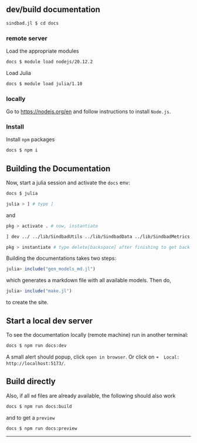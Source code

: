 ## dev/build documentation

```sh
sindbad.jl $ cd docs
```
### remote server
Load the appropriate modules

```sh
docs $ module load nodejs/20.12.2
```

Load Julia

```sh
docs $ module load julia/1.10
```

### locally

Go to https://nodejs.org/en and follow instructions to install `Node.js`. 

### Install

Install `npm` packages

```sh
docs $ npm i
```

## Building the Documentation

Now, start a julia session and activate the `docs` env:

````sh
docs $ julia
````

````sh
julia > ] # type ]
````
and

````sh
pkg > activate . # now, instantiate
````

````sh
] dev ../ ../lib/SindbadUtils ../lib/SindbadData ../lib/SindbadMetrics ../lib/SindbadSetup ../lib/SindbadTEM ../lib/SindbadML
````

````sh
pkg > instantiate # type delete[backspace] after finishing to get back to the julia repl
````

Building the documentations takes two steps:

````julia
julia> include("gen_models_md.jl")
````
which generates a markdown file with all available models. Then do,

```julia
julia> include("make.jl")
```

to create the site.

## Start a local dev server

To see the documentation locally (remote machine) run in another terminal:

```sh
docs $ npm run docs:dev
```

A small alert should popup, click `open in browser`. Or click on `➜  Local:   http://localhost:5173/`.

## Build directly

Also, if all `md` files are already available, the following should also work

```sh
docs $ npm run docs:build
```

and to get a `preview` 

```sh
docs $ npm run docs:preview
```
___